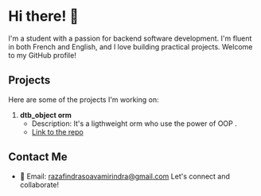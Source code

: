 # Hi there! 👋

I'm a student with a passion for backend software development. I'm fluent in both French and English, and I love building practical projects. Welcome to my GitHub profile!
## Projects

Here are some of the projects I'm working on:

1. **dtb_object orm**
   - Description: It's a ligthweight orm who use the power of OOP .
   - [Link to the repo](https://github.com/ovoc01/dtbobject_framework)


## Contact Me

- 📧 Email: [razafindrasoavamirindra@gmail.com](mailto:razafindrasoavamirindra@gmail.com)
Let's connect and collaborate!
